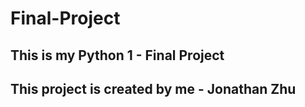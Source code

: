 # Final-Project
## This is my Python 1 - Final Project
## This project is created by me - Jonathan Zhu
